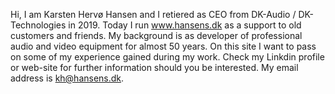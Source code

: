 Hi, I am Karsten Hervø Hansen and I retiered as CEO from DK-Audio / DK-Technologies in 2019. Today I run www.hansens.dk as a support to old customers and friends.
My background is as developer of professional audio and video equipment for almost 50 years. On this site I want to pass on some of my experience gained during my work.
Check my Linkdin profile or web-site for further information should you be interested.
My email address is kh@hansens.dk.
<!---
KarstenHervoeHansen/KarstenHervoeHansen is a ✨ special ✨ repository because its `README.md` (this file) appears on your GitHub profile.
You can click the Preview link to take a look at your changes.
--->
